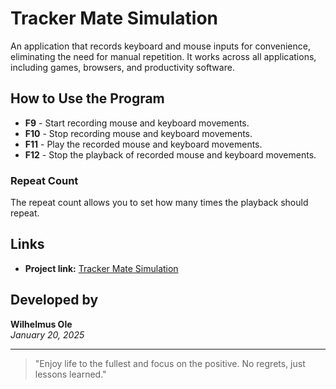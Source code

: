 # Tracker Mate Simulation

An application that records keyboard and mouse inputs for convenience, eliminating the need for manual repetition. It works across all applications, including games, browsers, and productivity software.

## How to Use the Program

- **F9** - Start recording mouse and keyboard movements.
- **F10** - Stop recording mouse and keyboard movements.
- **F11** - Play the recorded mouse and keyboard movements.
- **F12** - Stop the playback of recorded mouse and keyboard movements.

### Repeat Count
The repeat count allows you to set how many times the playback should repeat.

## Links

- **Project link:** [Tracker Mate Simulation](http://wilhelmus.vercel.app/project/tracker-mate-simulation?ref=github)

## Developed by
**Wilhelmus Ole**  
*January 20, 2025*

---

> "Enjoy life to the fullest and focus on the positive. No regrets, just lessons learned."
